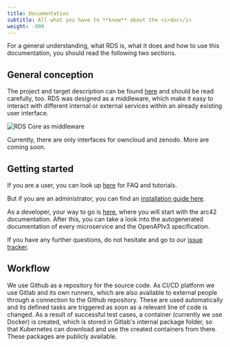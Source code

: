 ```yaml
---
title: Documentation
subtitle: All what you have to **know** about the <i>doc</i>
weight: -999
---
```


For a general understanding, what RDS is, what it does and how to use this documentation, you should read the following two sections.

## General conception

The project and target description can be found [here](/page/about/) and should be read carefully, too.
RDS was designed as a middleware, which make it easy to interact with different internal or external services within an already existing user interface.

![RDS Core as middleware](/images/rds-overview-middleware.png)

Currently, there are only interfaces for owncloud and zenodo. More are coming soon.

## Getting started

If you are a user, you can look up [here](/doc/manual/faq/) for FAQ and tutorials.

But if you are an administrator, you can find an [installation guide here](/doc/getting-started/k8s/).

As a developer, your way to go is [here](/doc/arc42/indroduction/), where you will start with the arc42 documentation. After this, you can take a look into the autogenerated documentation of every microservice and the OpenAPIv3 specification.

If you have any further questions, do not hesitate and go to our [issue tracker](https://github.com/Sciebo-RDS/Sciebo-RDS/issues).

## Workflow

We use Github as a repository for the source code. As CI/CD platform we use Gitlab and its own runners, which are also available to external people through a connection to the Github repository.
These are used automatically and its defined tasks are triggered as soon as a relevant line of code is changed. As a result of successful test cases, a container (currently we use Docker) is created, which is stored in Gitlab's internal package folder, so that Kubernetes can download and use the created containers from there. These packages are publicly available.
